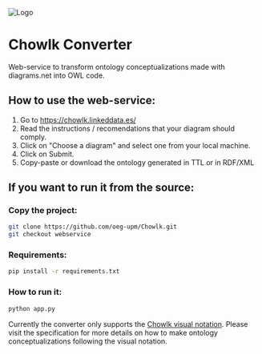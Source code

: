 ![Logo](https://github.com/oeg-upm/chowlk_spec/blob/webservice/static/resources/logo.png)

# Chowlk Converter
Web-service to transform ontology conceptualizations made with diagrams.net into OWL code.

## How to use the web-service:

1. Go to https://chowlk.linkeddata.es/
2. Read the instructions / recomendations that your diagram should comply.
3. Click on "Choose a diagram" and select one from your local machine.
4. Click on Submit.
5. Copy-paste or download the ontology generated in TTL or in RDF/XML

## If you want to run it from the source:

### Copy the project:
```bash
git clone https://github.com/oeg-upm/Chowlk.git
git checkout webservice
```

### Requirements:
```bash
pip install -r requirements.txt
```

### How to run it:
```bash
python app.py
```

Currently the converter only supports the <a href="https://chowlk.linkeddata.es/chowlk_spec">Chowlk visual notation</a>. Please visit the specification for more details on how to make ontology conceptualizations following the visual notation.